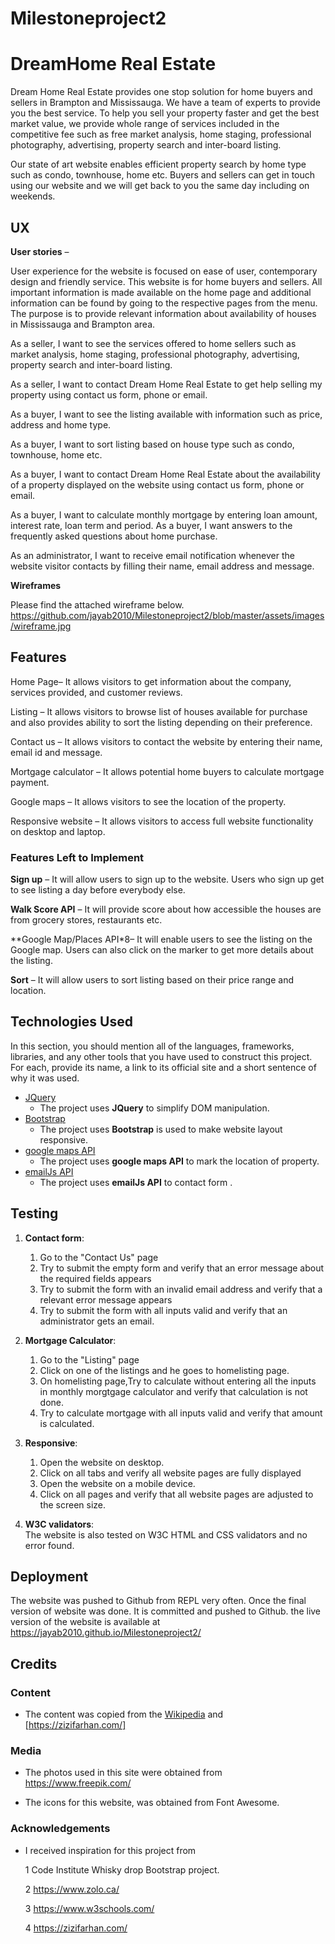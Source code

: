 # Milestoneproject2

# DreamHome Real Estate

Dream Home Real Estate provides one stop solution for home buyers and sellers in Brampton and Mississauga. We have a team of experts to provide you the best service. To help you sell your property faster and get the best market value, we provide whole range of services included in the competitive fee such as free market analysis, home staging, professional photography, advertising, property search and inter-board listing. 

Our state of art website enables efficient property search by home type such as condo, townhouse, home etc. Buyers and sellers can get in touch using our website and we will get back to you the same day including on weekends. 
 
## UX

**User stories** – 

User experience for the website is focused on ease of user, contemporary design and friendly service. This website is for home buyers and sellers. All important information is made available on the home page and additional information can be found by going to the respective pages from the menu. The purpose is to provide relevant information about availability of houses in Mississauga and Brampton area. 

As a seller, I want to see the services offered to home sellers such as market analysis, home staging, professional photography, advertising, property search and inter-board listing.

As a seller, I want to contact Dream Home Real Estate to get help selling my property using contact us form, phone or email.

As a buyer, I want to see the listing available with information such as price, address and home type.

As a buyer, I want to sort listing based on house type such as condo, townhouse, home etc. 

As a buyer, I want to contact Dream Home Real Estate about the availability of a property displayed on the website using contact us form, phone or email. 

As a buyer, I want to calculate monthly mortgage by entering loan amount, interest rate, loan term and period. 
As a buyer, I want answers to the frequently asked questions about home purchase. 

As an administrator, I want to receive email notification whenever the website visitor contacts by filling their name, email address and message.

**Wireframes**

   Please find the attached wireframe below.
   https://github.com/jayab2010/Milestoneproject2/blob/master/assets/images/wireframe.jpg


## Features

Home Page– It allows visitors to get information about the company, services provided, and customer reviews. 

Listing – It allows visitors to browse list of houses available for purchase and also provides ability to sort the listing depending on their preference. 

Contact us – It allows visitors to contact the website by entering their name, email id and message. 

Mortgage calculator – It allows potential home buyers to calculate mortgage payment. 

Google maps – It allows visitors to see the location of the property. 

Responsive website – It allows visitors to access full website functionality on desktop and laptop. 
 
### Features Left to Implement
**Sign up** – It will allow users to sign up to the website. Users who sign up get to see listing a day before everybody else. 

**Walk Score API** – It will provide score about how accessible the houses are from grocery stores, restaurants etc. 

**Google Map/Places API*8– It will enable users to see the listing on the Google map. Users can also click on the marker to get more details about the listing.

**Sort** – It will allow users to sort listing based on their price range and location. 


## Technologies Used

In this section, you should mention all of the languages, frameworks, libraries, and any other tools that you have used to construct this project. For each, provide its name, a link to its official site and a short sentence of why it was used.

- [JQuery](https://jquery.com)
    - The project uses **JQuery** to simplify DOM manipulation.
- [Bootstrap]( https://getbootstrap.com/)
     -  The project uses **Bootstrap** is used to make website layout responsive.
- [google maps API](https://developers.google.com/maps) 
     -  The project uses **google maps API** to mark the location of property.
- [emailJs API](https://www.emailjs.com/)
    - The project uses **emailJs API** to contact form .
     
## Testing

1. **Contact form**:
    1. Go to the "Contact Us" page
    2. Try to submit the empty form and verify that an error message about the required fields appears
    3. Try to submit the form with an invalid email address and verify that a relevant error message appears
    4. Try to submit the form with all inputs valid and verify that an administrator gets an email.

2. **Mortgage Calculator**:
    1. Go to the "Listing" page
    2. Click on one of the listings and he goes to homelisting page.
    3. On homelisting page,Try to calculate without entering all the inputs in monthly morgtgage calculator and verify that calculation is not done. 
    4. Try to calculate mortgage with all inputs valid and verify that amount is calculated. 

3. **Responsive**:
	1. Open the website on desktop.
	2. Click on all tabs and verify all website pages are fully displayed
	3. Open the website on a mobile device.
	4. Click on all pages and verify that all website pages are adjusted to the screen size. 
  
4.  **W3C validators**:     
   The website is also tested on W3C HTML and CSS validators and no error found. 

## Deployment

  The website was pushed to Github from REPL very often.  Once the final version of website was done. It is committed and pushed to Github.
  the live version of the website is available at  https://jayab2010.github.io/Milestoneproject2/
   
 
  


## Credits

### Content
- The content was copied from the [Wikipedia](https://en.wikipedia.org/wiki/Z) and [https://zizifarhan.com/]

### Media
- The photos used in this site were obtained from https://www.freepik.com/

-  The icons for this website, was obtained from Font Awesome.

### Acknowledgements

- I received inspiration for this project from 

  1 Code Institute Whisky drop Bootstrap project.

  2 https://www.zolo.ca/

  3 https://www.w3schools.com/

  4  https://zizifarhan.com/
